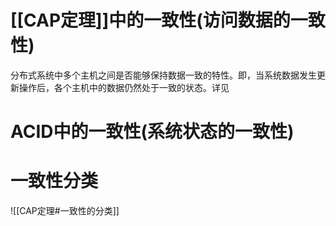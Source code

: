 


# [[CAP定理]]中的一致性(访问数据的一致性)
分布式系统中多个主机之间是否能够保持数据一致的特性。即，当系统数据发生更新操作后，各个主机中的数据仍然处于一致的状态。详见


# ACID中的一致性(系统状态的一致性)


# 一致性分类
![[CAP定理#一致性的分类]]